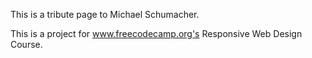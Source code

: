 This is a tribute page to Michael Schumacher.

This is a project for www.freecodecamp.org's Responsive Web Design Course.
